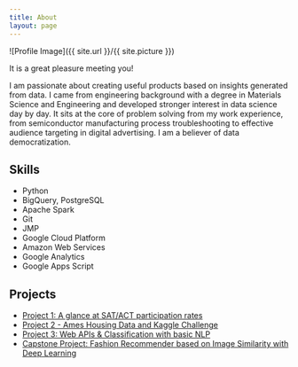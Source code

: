 ```yaml
---
title: About
layout: page
---
```

![Profile Image]({{ site.url }}/{{ site.picture }})

<p>It is a great pleasure meeting you!</p>

<p>I am passionate about creating useful products based on insights generated from data. I came from engineering background with a degree in Materials Science and Engineering and developed stronger interest in data science day by day. It sits at the core of problem solving from my work experience, from semiconductor manufacturing process troubleshooting to effective audience targeting in digital advertising. I am a believer of data democratization.</p>

<h2>Skills</h2>

<ul class="skill-list">
	<li>Python</li>
	<li>BigQuery, PostgreSQL</li>
	<li>Apache Spark</li>
	<li>Git</li>
	<li>JMP</li>
	<li>Google Cloud Platform</li>
	<li>Amazon Web Services</li>
	<li>Google Analytics</li>
	<li>Google Apps Script</li>
</ul>

<h2>Projects</h2>

<ul>
	<li><a href="https://github.com/yubin627/ga_projects/tree/master/Project_1">Project 1: A glance at SAT/ACT participation rates</a></li>
	<li><a href="https://github.com/yubin627/ga_projects/tree/master/Project_2">Project 2 - Ames Housing Data and Kaggle Challenge</a></li>
	<li><a href="https://github.com/yubin627/ga_projects/tree/master/Project_3">Project 3: Web APIs & Classification with basic NLP</a></li>
	<li><a href="https://github.com/yubin627/ga_projects/tree/master/Capstone_Project">Capstone Project: Fashion Recommender based on Image Similarity with Deep Learning</a></li>
</ul>
